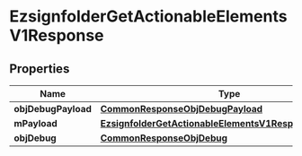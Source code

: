 
# EzsignfolderGetActionableElementsV1Response

## Properties
Name | Type | Description | Notes
------------ | ------------- | ------------- | -------------
**objDebugPayload** | [**CommonResponseObjDebugPayload**](CommonResponseObjDebugPayload.md) |  | 
**mPayload** | [**EzsignfolderGetActionableElementsV1ResponseMPayload**](EzsignfolderGetActionableElementsV1ResponseMPayload.md) |  | 
**objDebug** | [**CommonResponseObjDebug**](CommonResponseObjDebug.md) |  |  [optional]



